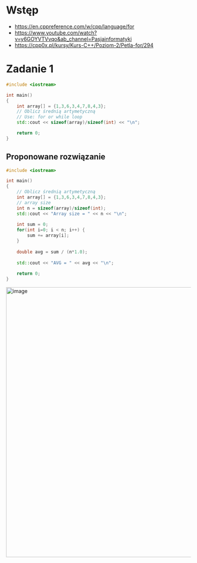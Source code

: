# Wstęp
- https://en.cppreference.com/w/cpp/language/for
- https://www.youtube.com/watch?v=y6GOYVTVvqo&ab_channel=Pasjainformatyki
- https://cpp0x.pl/kursy/Kurs-C++/Poziom-2/Petla-for/294

# Zadanie 1

```cpp
#include <iostream>

int main()
{
    int array[] = {1,3,6,3,4,7,8,4,3};
    // Oblicz średnią artymetyczną 
    // Use: for or while loop
    std::cout << sizeof(array)/sizeof(int) << "\n";

    return 0;
}
```
## Proponowane rozwiązanie
```cpp
#include <iostream>

int main()
{
    // Oblicz średnią artymetyczną
    int array[] = {1,3,6,3,4,7,8,4,3};
    // array size
    int n = sizeof(array)/sizeof(int);
    std::cout << "Array size = " << n << "\n";
    
    int sum = 0;
    for(int i=0; i < n; i++) {
        sum += array[i];
    }
    
    double avg = sum / (n*1.0);
    
    std::cout << "AVG = " << avg << "\n";
    
    return 0;
}
```

<img width="736" alt="image" src="https://user-images.githubusercontent.com/26519123/197942274-6a712b1b-f1d0-4df5-b187-fd73b9e68e9e.png">

